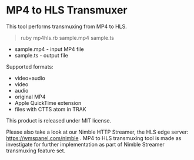 MP4 to HLS Transmuxer
==================

This tool performs transmuxing from MP4 to HLS.

> ruby mp4hls.rb sample.mp4 sample.ts

- sample.mp4 - input MP4 file
- sample.ts - output file

Supported formats:
- video+audio
- video
- audio
- original MP4
- Apple QuickTime extension
- files with CTTS atom in TRAK

This product is released under MIT license.

Please also take a look at our Nimble HTTP Streamer, the HLS edge server: https://wmspanel.com/nimble .
MP4 to HLS transmuxing tool is made as investigate for further implementation as part of Nimble Streamer transmuxing feature set.

